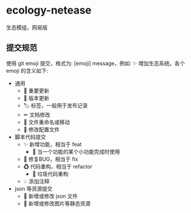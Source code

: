 # ecology-netease
生态模组，网易版

## 提交规范

使用 git emoji 提交，格式为: [emoji] message，例如: ✨ 增加生态系统。各个 emoji 的含义如下:

- 通用
  - 🎉 重要更新
  - 🔖 版本更新
  - 🏷 标签，一般用于发布记录
  - ✏ 文档修改
  - 🚚 文件重命名或移动
  - 🔧 修改配置文件
- 脚本代码提交
  - ✨ 新增功能，相当于 feat
    - 🚧 当一个功能的某个小功能完成时使用
  - 🐛 修复BUG，相当于 fix
  - ♻ 代码重构，相当于 refactor
    - 💩 垃圾代码重构
  - 💡 添加注释
- json 等资源提交
  - 📑 新增或修改 json 文件
  - 🍱 新增或修改图片等静态资源